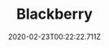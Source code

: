 ---
templateKey: blog-post
featuredpost: false
date: 2020-02-23T00:22:22.711Z
title: Blackberry
description: An early-fall treat.
type: fruit
sellPrice: 20
energy: 25
health: 11
featuredimage: /img/Blackberry.png
tags:
  - Fall
  - forageable
  - Fall Seeds
  - Blackberry Cobbler
  - Fall Foraging Bundle
  - jelly
  - wine
  - bushes
---